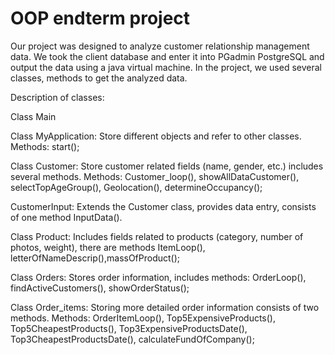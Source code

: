 # OOP endterm project
Our project was designed to analyze customer relationship management data. We took the client database and enter it into PGadmin PostgreSQL and output the data using a java virtual machine. In the project, we used several classes, methods to get the analyzed data.  

Description of classes:

Class Main 

Class MyApplication: 
Store different objects and refer to other classes. 
Methods: start();

Class Customer:
Store customer related fields (name, gender, etc.) includes several methods.
Methods: Customer_loop(),  showAllDataCustomer(), selectTopAgeGroup(), Geolocation(), determineOccupancy();

CustomerInput:
Extends the Customer class, provides data entry, consists of one method InputData().

Class Product:
Includes fields related to products (category, number of photos, weight), there are methods ItemLoop(), letterOfNameDescrip(),massOfProduct();

Class Orders:
Stores order information, includes methods: OrderLoop(), findActiveCustomers(), showOrderStatus();

Class Order_items:
Storing more detailed order information consists of two methods.
Methods: OrderItemLoop(), Top5ExpensiveProducts(), Top5CheapestProducts(), Top3ExpensiveProductsDate(), Top3CheapestProductsDate(), calculateFundOfCompany();
